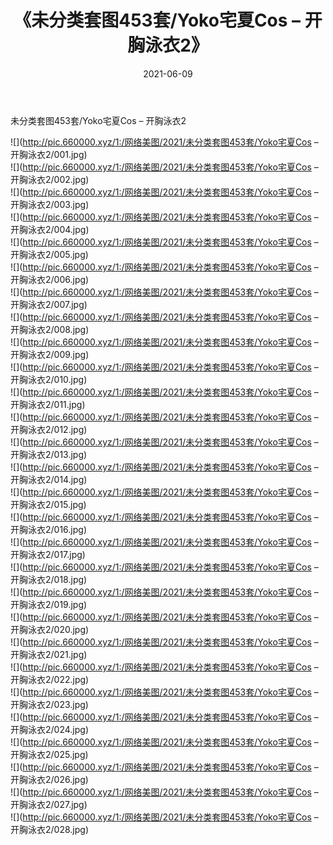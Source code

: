 ﻿---
layout: post
title:  《未分类套图453套/Yoko宅夏Cos – 开胸泳衣2》
date:   2021-06-09
img: http://pic.660000.xyz/1:/网络美图/2021/未分类套图453套/Yoko宅夏Cos – 开胸泳衣2/000.jpg
categories: [美女, 清纯, 唯美]
---

未分类套图453套/Yoko宅夏Cos – 开胸泳衣2

 ![](http://pic.660000.xyz/1:/网络美图/2021/未分类套图453套/Yoko宅夏Cos – 开胸泳衣2/001.jpg) <br>![](http://pic.660000.xyz/1:/网络美图/2021/未分类套图453套/Yoko宅夏Cos – 开胸泳衣2/002.jpg) <br>![](http://pic.660000.xyz/1:/网络美图/2021/未分类套图453套/Yoko宅夏Cos – 开胸泳衣2/003.jpg) <br>![](http://pic.660000.xyz/1:/网络美图/2021/未分类套图453套/Yoko宅夏Cos – 开胸泳衣2/004.jpg) <br>![](http://pic.660000.xyz/1:/网络美图/2021/未分类套图453套/Yoko宅夏Cos – 开胸泳衣2/005.jpg) <br>![](http://pic.660000.xyz/1:/网络美图/2021/未分类套图453套/Yoko宅夏Cos – 开胸泳衣2/006.jpg) <br>![](http://pic.660000.xyz/1:/网络美图/2021/未分类套图453套/Yoko宅夏Cos – 开胸泳衣2/007.jpg) <br>![](http://pic.660000.xyz/1:/网络美图/2021/未分类套图453套/Yoko宅夏Cos – 开胸泳衣2/008.jpg) <br>![](http://pic.660000.xyz/1:/网络美图/2021/未分类套图453套/Yoko宅夏Cos – 开胸泳衣2/009.jpg) <br>![](http://pic.660000.xyz/1:/网络美图/2021/未分类套图453套/Yoko宅夏Cos – 开胸泳衣2/010.jpg) <br>![](http://pic.660000.xyz/1:/网络美图/2021/未分类套图453套/Yoko宅夏Cos – 开胸泳衣2/011.jpg) <br>![](http://pic.660000.xyz/1:/网络美图/2021/未分类套图453套/Yoko宅夏Cos – 开胸泳衣2/012.jpg) <br>![](http://pic.660000.xyz/1:/网络美图/2021/未分类套图453套/Yoko宅夏Cos – 开胸泳衣2/013.jpg) <br>![](http://pic.660000.xyz/1:/网络美图/2021/未分类套图453套/Yoko宅夏Cos – 开胸泳衣2/014.jpg) <br>![](http://pic.660000.xyz/1:/网络美图/2021/未分类套图453套/Yoko宅夏Cos – 开胸泳衣2/015.jpg) <br>![](http://pic.660000.xyz/1:/网络美图/2021/未分类套图453套/Yoko宅夏Cos – 开胸泳衣2/016.jpg) <br>![](http://pic.660000.xyz/1:/网络美图/2021/未分类套图453套/Yoko宅夏Cos – 开胸泳衣2/017.jpg) <br>![](http://pic.660000.xyz/1:/网络美图/2021/未分类套图453套/Yoko宅夏Cos – 开胸泳衣2/018.jpg) <br>![](http://pic.660000.xyz/1:/网络美图/2021/未分类套图453套/Yoko宅夏Cos – 开胸泳衣2/019.jpg) <br>![](http://pic.660000.xyz/1:/网络美图/2021/未分类套图453套/Yoko宅夏Cos – 开胸泳衣2/020.jpg) <br>![](http://pic.660000.xyz/1:/网络美图/2021/未分类套图453套/Yoko宅夏Cos – 开胸泳衣2/021.jpg) <br>![](http://pic.660000.xyz/1:/网络美图/2021/未分类套图453套/Yoko宅夏Cos – 开胸泳衣2/022.jpg) <br>![](http://pic.660000.xyz/1:/网络美图/2021/未分类套图453套/Yoko宅夏Cos – 开胸泳衣2/023.jpg) <br>![](http://pic.660000.xyz/1:/网络美图/2021/未分类套图453套/Yoko宅夏Cos – 开胸泳衣2/024.jpg) <br>![](http://pic.660000.xyz/1:/网络美图/2021/未分类套图453套/Yoko宅夏Cos – 开胸泳衣2/025.jpg) <br>![](http://pic.660000.xyz/1:/网络美图/2021/未分类套图453套/Yoko宅夏Cos – 开胸泳衣2/026.jpg) <br>![](http://pic.660000.xyz/1:/网络美图/2021/未分类套图453套/Yoko宅夏Cos – 开胸泳衣2/027.jpg) <br>![](http://pic.660000.xyz/1:/网络美图/2021/未分类套图453套/Yoko宅夏Cos – 开胸泳衣2/028.jpg) <br>